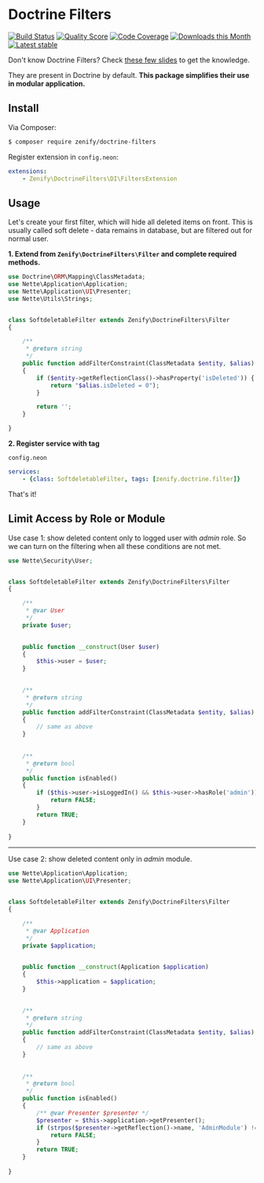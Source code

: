 # Doctrine Filters

[![Build Status](https://img.shields.io/travis/Zenify/DoctrineFilters.svg?style=flat-square)](https://travis-ci.org/Zenify/DoctrineFilters)
[![Quality Score](https://img.shields.io/scrutinizer/g/Zenify/DoctrineFilters.svg?style=flat-square)](https://scrutinizer-ci.com/g/Zenify/DoctrineFilters)
[![Code Coverage](https://img.shields.io/scrutinizer/coverage/g/Zenify/DoctrineFilters.svg?style=flat-square)](https://scrutinizer-ci.com/g/Zenify/DoctrineFilters)
[![Downloads this Month](https://img.shields.io/packagist/dm/zenify/doctrine-filters.svg?style=flat-square)](https://packagist.org/packages/zenify/doctrine-filters)
[![Latest stable](https://img.shields.io/packagist/v/zenify/doctrine-filters.svg?style=flat-square)](https://packagist.org/packages/zenify/doctrine-filters)


Don't know Doctrine Filters? Check [these few slides](https://speakerdeck.com/rosstuck/extending-doctrine-2-for-your-domain-model?slide=15) to get the knowledge.

They are present in Doctrine by default. **This package simplifies their use in modular application.**


## Install

Via Composer:

```sh
$ composer require zenify/doctrine-filters
```

Register extension in `config.neon`:

```yaml
extensions:
	- Zenify\DoctrineFilters\DI\FiltersExtension
```


## Usage

Let's create your first filter, which will hide all deleted items on front.
This is usually called soft delete - data remains in database, but are filtered out for normal user.

**1. Extend from `Zenify\DoctrineFilters\Filter` and complete required methods.**

```php
use Doctrine\ORM\Mapping\ClassMetadata;
use Nette\Application\Application;
use Nette\Application\UI\Presenter;
use Nette\Utils\Strings;


class SoftdeletableFilter extends Zenify\DoctrineFilters\Filter
{

	/**
	 * @return string
	 */
	public function addFilterConstraint(ClassMetadata $entity, $alias)
	{
		if ($entity->getReflectionClass()->hasProperty('isDeleted')) {
			return "$alias.isDeleted = 0");
		}

		return '';
	}

}
```

**2. Register service with tag**

`config.neon`

```yaml
services:
	- {class: SoftdeletableFilter, tags: [zenify.doctrine.filter]}
```


That's it!


## Limit Access by Role or Module

Use case 1: show deleted content only to logged user with *admin* role.
So we can turn on the filtering when all these conditions are not met.

```php
use Nette\Security\User;


class SoftdeletableFilter extends Zenify\DoctrineFilters\Filter
{

	/**
	 * @var User
	 */
	private $user;
	

	public function __construct(User $user)
	{
		$this->user = $user;
	}

	
	/**
	 * @return string
	 */
	public function addFilterConstraint(ClassMetadata $entity, $alias)
	{
		// same as above
	}
	
	
	/**
	 * @return bool
	 */
	public function isEnabled()
	{
		if ($this->user->isLoggedIn() && $this->user->hasRole('admin')) {
			return FALSE;
		}
		return TRUE;
	}
	
}
```

---

Use case 2: show deleted content only in *admin* module. 

```php
use Nette\Application\Application;
use Nette\Application\UI\Presenter;


class SoftdeletableFilter extends Zenify\DoctrineFilters\Filter
{

	/**
	 * @var Application
	 */
	private $application;
	

	public function __construct(Application $application)
	{
		$this->application = $application;
	}

	
	/**
	 * @return string
	 */
	public function addFilterConstraint(ClassMetadata $entity, $alias)
	{
		// same as above
	}
	
	
	/**
	 * @return bool
	 */
	public function isEnabled()
	{
		/** @var Presenter $presenter */
	    $presenter = $this->application->getPresenter();
		if (strpos($presenter->getReflection()->name, 'AdminModule') !== FALSE) {
			return FALSE;
		}
		return TRUE;
	}
	
}
```
